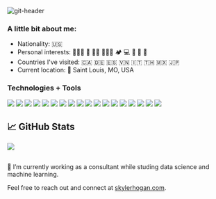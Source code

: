 ![git-header](https://user-images.githubusercontent.com/79928899/157109852-e23b7e4c-355e-4a93-b70e-a2dfe3898bf7.png)



### A little bit about me:


- Nationality: 🇺🇸
- Personal interests: 🧘🏻‍♂️ 🛫 💪🏽 🏄🏻‍♂️ 🏕 💻 🎸 🏈 🌱
- Countries I've visited: 🇨🇦 🇩🇪 🇪🇸 🇻🇳 🇮🇹 🇹🇭 🇲🇽 🇯🇵
- Current location: 📍 Saint Louis, MO, USA

### Technologies + Tools

![](https://img.shields.io/badge/OS-MacOS-informational?style=flat&logo=apple&logoColor=white&color=e17665)
![](https://img.shields.io/badge/Editor-IntelliJ_IDEA-informational?style=flat&logo=intellij-idea&logoColor=white&color=e17665)
![](https://img.shields.io/badge/Editor-Visual_Studio_Code-informational?style=flat&logo=visualstudiocode&logoColor=white&color=e17665)
![](https://img.shields.io/badge/Code-JavaScript-informational?style=flat&logo=javascript&logoColor=white&color=e17665)
![](https://img.shields.io/badge/Code-TypeScript-informational?style=flat&logo=typescript&logoColor=white&color=e17665)
![](https://img.shields.io/badge/Code-Java-informational?style=flat&logo=java&logoColor=white&color=e17665)
![](https://img.shields.io/badge/Code-Sass-informational?style=flat&logo=sass&logoColor=white&color=e17665)
![](https://img.shields.io/badge/Code-Python-informational?style=flat&logo=python&logoColor=white&color=e17665)
![](https://img.shields.io/badge/Code-React-informational?style=flat&logo=react&logoColor=white&color=e17665)
![](https://img.shields.io/badge/Code-Angular-informational?style=flat&logo=angular&logoColor=white&color=e17665)
![](https://img.shields.io/badge/Code-Spring-informational?style=flat&logo=spring&logoColor=white&color=e17665)
![](https://img.shields.io/badge/Code-Thymeleaf-informational?style=flat&logo=thymeleaf&logoColor=white&color=e17665)
![](https://img.shields.io/badge/Tools-MySQL-informational?style=flat&logo=mysql&logoColor=white&color=e17665)
![](https://img.shields.io/badge/Tools-Bootstrap-informational?style=flat&logo=bootstrap&logoColor=white&color=e17665)
![](https://img.shields.io/badge/Tools-Bulma-informational?style=flat&logo=bulma&logoColor=white&color=e17665)
![](https://img.shields.io/badge/Tools-AdobeCC-informational?style=flat&logo=adobe&logoColor=white&color=e17665)
![](https://img.shields.io/badge/Cloud-Heroku-informational?style=flat&logo=heroku&logoColor=white&color=e17665)
![](https://img.shields.io/badge/Cloud-Firebase-informational?style=flat&logo=firebase&logoColor=white&color=e17665)

## &#x1f4c8; GitHub Stats

<a href="https://github.com/skylerhogan/skylerhogan">
  <img align="center" src="https://github-readme-stats.vercel.app/api/top-langs/?username=skylerhogan&hide=html,css,tex&title_color=ffffff&text_color=c9cacc&icon_color=2bbc8a&bg_color=1d1f21&langs_count=3" />
</a>
<!-- <a href="https://github.com/skylerhogan/skylerhogan">
  <img align="center" src="https://github-readme-stats.vercel.app/api?username=skylerhogan&show_icons=true&line_height=27&count_private=true&title_color=ffffff&text_color=c9cacc&icon_color=2bbc8a&bg_color=1d1f21" alt="Skyler's GitHub Stats" />
</a> -->

##

🔭 I’m currently working as a consultant while studing data science and machine learning.

Feel free to reach out and connect at [skylerhogan.com](http://www.skylerhogan.com/).
